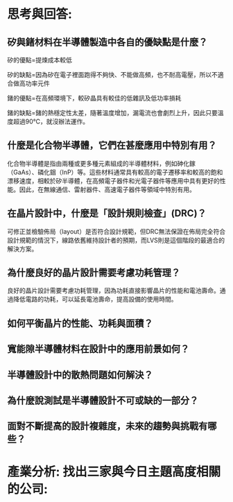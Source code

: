 # 思考與回答:
## 矽與鍺材料在半導體製造中各自的優缺點是什麼？
矽的優點=提煉成本較低

矽的缺點=因為矽在電子裡面跑得不夠快、不能做高頻，也不耐高電壓，所以不適合做高功率元件

鍺的優點=在高頻環境下，較矽晶具有較佳的低雜訊及低功率損耗

鍺的缺點=鍺的熱穩定性太差，隨著溫度增加，漏電流也會劇烈上升，因此只要溫度超過90℃，就沒辦法運作。
## 什麼是化合物半導體，它們在甚麼應用中特別有用？
化合物半導體是指由兩種或更多種元素組成的半導體材料，例如砷化鎵（GaAs）、磷化銦（InP）等。這些材料通常具有較高的電子遷移率和較高的飽和漂移速度，相較於矽半導體，在高頻電子器件和光電子器件等應用中具有更好的性能。因此，在無線通信、雷射器件、高速電子器件等領域中特別有用。
## 在晶片設計中，什麼是「設計規則檢查」(DRC)？
可修正並檢驗佈局（layout）是否符合設計規範，但DRC無法保證在佈局完全符合設計規範的情況下，線路依舊維持設計者的預期，而LVS則是這個階段的最適合的解決方案。
## 為什麼良好的晶片設計需要考慮功耗管理？
良好的晶片設計需要考慮功耗管理，因為功耗直接影響晶片的性能和電池壽命。通過降低電路的功耗，可以延長電池壽命，提高設備的使用時間。
## 如何平衡晶片的性能、功耗與面積？

## 寬能隙半導體材料在設計中的應用前景如何？

## 半導體設計中的散熱問題如何解決？

## 為什麼說測試是半導體設計不可或缺的一部分？

## 面對不斷提高的設計複雜度，未來的趨勢與挑戰有哪些？

# 產業分析: 找出三家與今日主題高度相關的公司:
